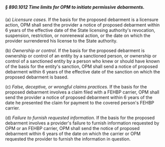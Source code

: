 ##### § 890.1012 Time limits for OPM to initiate permissive debarments. #####

(a) *Licensure cases.* If the basis for the proposed debarment is a licensure action, OPM shall send the provider a notice of proposed debarment within 6 years of the effective date of the State licensing authority's revocation, suspension, restriction, or nonrenewal action, or the date on which the provider surrendered his license to the State authority.

(b) *Ownership or control.* If the basis for the proposed debarment is ownership or control of an entity by a sanctioned person, or ownership or control of a sanctioned entity by a person who knew or should have known of the basis for the entity's sanction, OPM shall send a notice of proposed debarment within 6 years of the effective date of the sanction on which the proposed debarment is based.

(c) *False, deceptive, or wrongful claims practices.* If the basis for the proposed debarment involves a claim filed with a FEHBP carrier, OPM shall send the provider a notice of proposed debarment within 6 years of the date he presented the claim for payment to the covered person's FEHBP carrier.

(d) *Failure to furnish requested information.* If the basis for the proposed debarment involves a provider's failure to furnish information requested by OPM or an FEHBP carrier, OPM shall send the notice of proposed debarment within 6 years of the date on which the carrier or OPM requested the provider to furnish the information in question.